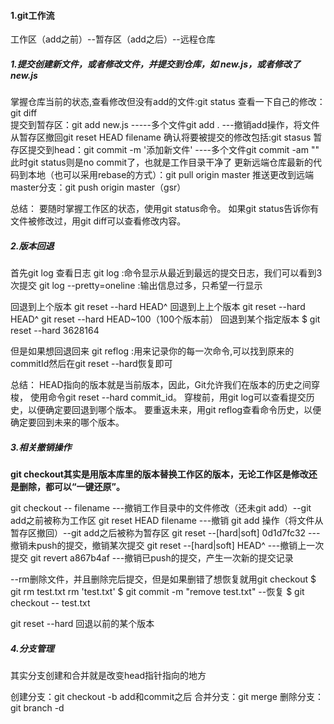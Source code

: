 #### 1.git工作流

工作区（add之前）--暂存区（add之后）--远程仓库

##### 1.提交创建新文件，或者修改文件，并提交到仓库，如 new.js，或者修改了new.js

掌握仓库当前的状态,查看修改但没有add的文件:git status
查看一下自己的修改：git diff       
提交到暂存区：git add new.js       -----多个文件git add . ---撤销add操作，将文件从暂存区撤回git reset HEAD filename
确认将要被提交的修改包括:git stasus
暂存区提交到head：git commit -m '添加新文件'   ----多个文件git commit -am ""
此时git status则是no commit了，也就是工作目录干净了
更新远端仓库最新的代码到本地（也可以采用rebase的方式）：git pull origin master
推送更改到远端master分支：git push origin master（gsr）

总结：
要随时掌握工作区的状态，使用git status命令。
如果git status告诉你有文件被修改过，用git diff可以查看修改内容。

##### 2.版本回退

首先git log 查看日志
git log :命令显示从最近到最远的提交日志，我们可以看到3次提交
git log --pretty=oneline :输出信息过多，只希望一行显示

回退到上个版本
git reset --hard HEAD^
回退到上上个版本
git reset --hard HEAD^
git reset --hard HEAD~100（100个版本前）
回退到某个指定版本
$ git reset --hard 3628164

但是如果想回退回来
git reflog :用来记录你的每一次命令,可以找到原来的commitId然后在git reset --hard恢复即可

总结：
HEAD指向的版本就是当前版本，因此，Git允许我们在版本的历史之间穿梭，
使用命令git reset --hard commit_id。
穿梭前，用git log可以查看提交历史，以便确定要回退到哪个版本。
要重返未来，用git reflog查看命令历史，以便确定要回到未来的哪个版本。

##### 3.相关撤销操作

**git checkout其实是用版本库里的版本替换工作区的版本，无论工作区是修改还是删除，都可以“一键还原”。**

git checkout  -- filename             ---撤销工作目录中的文件修改（还未git add）--git add之前被称为工作区
git reset HEAD filename               ---撤销 git add 操作（将文件从暂存区撤回）--git add之后被称为暂存区
git reset --[hard|soft] 0d1d7fc32     ---撤销未push的提交，撤销某次提交
git reset --[hard|soft] HEAD^         ---撤销上一次提交
git revert  a867b4af                  ---撤销已push的提交，产生一次新的提交记录

--rm删除文件，并且删除完后提交，但是如果删错了想恢复就用git checkout
$ git rm test.txt
rm 'test.txt'
$ git commit -m "remove test.txt"
--恢复
$ git checkout -- test.txt

git  reset  --hard
回退以前的某个版本

##### 4.分支管理

其实分支创建和合并就是改变head指针指向的地方

创建分支：git checkout -b <name>
add和commit之后
合并分支：git merge <name>
删除分支：git branch -d <name>
